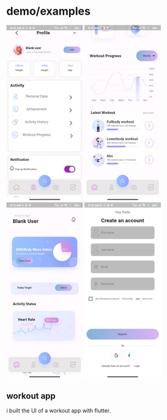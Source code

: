 # demo/examples

<img src="demo/fitnext1.jpg" alt="fitnext profile" width="200">
<img src="demo/fitnext%202.jpg" alt="fitnext dashboard" width="200">
<img src="demo/fitnext%203.jpg" alt="fitnext user image" width="200">
<img src="demo/fitnext%204.jpg" alt="fitnext create account" width="200">


## workout app
i built the UI of a workout app with flutter.
